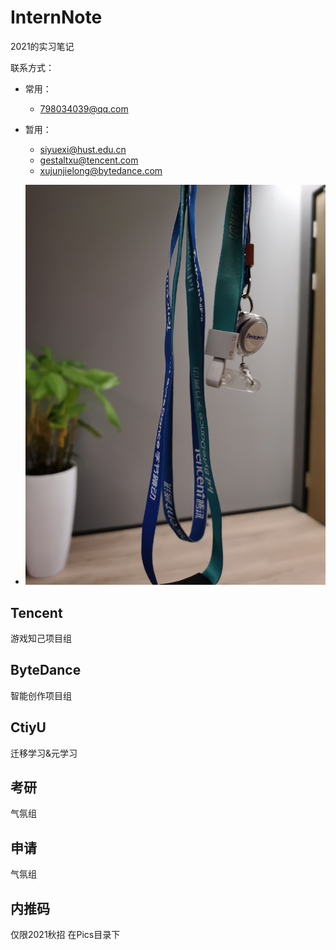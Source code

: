 # InternNote
2021的实习笔记

联系方式：

- 常用：
  - 798034039@qq.com
- 暂用：
  - siyuexi@hust.edu.cn
  - gestaltxu@tencent.com
  - xujunjielong@bytedance.com
  
- ![pic2](./Pics/pic2.jpg)



## Tencent

游戏知己项目组

## ByteDance

智能创作项目组

## CtiyU

迁移学习&元学习

## 考研

气氛组

## 申请

气氛组

## 内推码

仅限2021秋招
在Pics目录下
